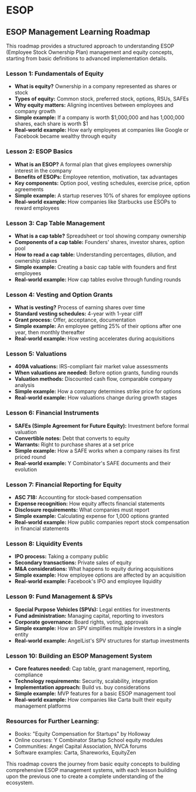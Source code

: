 # ESOP
## ESOP Management Learning Roadmap

This roadmap provides a structured approach to understanding ESOP (Employee Stock Ownership Plan) management and equity concepts, starting from basic definitions to advanced implementation details.

### Lesson 1: Fundamentals of Equity
- **What is equity?** Ownership in a company represented as shares or stock
- **Types of equity:** Common stock, preferred stock, options, RSUs, SAFEs
- **Why equity matters:** Aligning incentives between employees and company growth
- **Simple example:** If a company is worth $1,000,000 and has 1,000,000 shares, each share is worth $1
- **Real-world example:** How early employees at companies like Google or Facebook became wealthy through equity

### Lesson 2: ESOP Basics
- **What is an ESOP?** A formal plan that gives employees ownership interest in the company
- **Benefits of ESOPs:** Employee retention, motivation, tax advantages
- **Key components:** Option pool, vesting schedules, exercise price, option agreements
- **Simple example:** A startup reserves 10% of shares for employee options
- **Real-world example:** How companies like Starbucks use ESOPs to reward employees

### Lesson 3: Cap Table Management
- **What is a cap table?** Spreadsheet or tool showing company ownership
- **Components of a cap table:** Founders' shares, investor shares, option pool
- **How to read a cap table:** Understanding percentages, dilution, and ownership stakes
- **Simple example:** Creating a basic cap table with founders and first employees
- **Real-world example:** How cap tables evolve through funding rounds

### Lesson 4: Vesting and Option Grants
- **What is vesting?** Process of earning shares over time
- **Standard vesting schedules:** 4-year with 1-year cliff
- **Grant process:** Offer, acceptance, documentation
- **Simple example:** An employee getting 25% of their options after one year, then monthly thereafter
- **Real-world example:** How vesting accelerates during acquisitions

### Lesson 5: Valuations
- **409A valuations:** IRS-compliant fair market value assessments
- **When valuations are needed:** Before option grants, funding rounds
- **Valuation methods:** Discounted cash flow, comparable company analysis
- **Simple example:** How a company determines strike price for options
- **Real-world example:** How valuations change during growth stages

### Lesson 6: Financial Instruments
- **SAFEs (Simple Agreement for Future Equity):** Investment before formal valuation
- **Convertible notes:** Debt that converts to equity
- **Warrants:** Right to purchase shares at a set price
- **Simple example:** How a SAFE works when a company raises its first priced round
- **Real-world example:** Y Combinator's SAFE documents and their evolution

### Lesson 7: Financial Reporting for Equity
- **ASC 718:** Accounting for stock-based compensation
- **Expense recognition:** How equity affects financial statements
- **Disclosure requirements:** What companies must report
- **Simple example:** Calculating expense for 1,000 options granted
- **Real-world example:** How public companies report stock compensation in financial statements

### Lesson 8: Liquidity Events
- **IPO process:** Taking a company public
- **Secondary transactions:** Private sales of equity
- **M&A considerations:** What happens to equity during acquisitions
- **Simple example:** How employee options are affected by an acquisition
- **Real-world example:** Facebook's IPO and employee liquidity

### Lesson 9: Fund Management & SPVs
- **Special Purpose Vehicles (SPVs):** Legal entities for investments
- **Fund administration:** Managing capital, reporting to investors
- **Corporate governance:** Board rights, voting, approvals
- **Simple example:** How an SPV simplifies multiple investors in a single entity
- **Real-world example:** AngelList's SPV structures for startup investments

### Lesson 10: Building an ESOP Management System
- **Core features needed:** Cap table, grant management, reporting, compliance
- **Technology requirements:** Security, scalability, integration
- **Implementation approach:** Build vs. buy considerations
- **Simple example:** MVP features for a basic ESOP management tool
- **Real-world example:** How companies like Carta built their equity management platforms

### Resources for Further Learning:
- Books: "Equity Compensation for Startups" by Holloway
- Online courses: Y Combinator Startup School equity modules
- Communities: Angel Capital Association, NVCA forums
- Software examples: Carta, Shareworks, EquityZen

This roadmap covers the journey from basic equity concepts to building comprehensive ESOP management systems, with each lesson building upon the previous one to create a complete understanding of the ecosystem.
